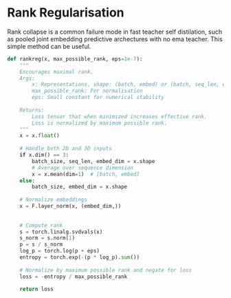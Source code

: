 # Rank Regularisation

Rank collapse is a common failure mode in fast teacher self distilation, such as pooled joint embedding predictive archectures with no ema teacher. This simple method can be useful.

```python
def rankreg(x, max_possible_rank, eps=1e-7):
    """
    Encourages maximal rank.    
    Args:
        x: Representations, shape: (batch, embed) or (batch, seq_len, embed)
        max_possible_rank: For normalisation
        eps: Small constant for numerical stability
    
    Returns:
        Loss tensor that when minimized increases effective rank.
        Loss is normalized by maximum possible rank.
    """
    x = x.float()
    
    # Handle both 2D and 3D inputs
    if x.dim() == 3:
        batch_size, seq_len, embed_dim = x.shape
        # Average over sequence dimension
        x = x.mean(dim=1)  # [batch, embed]
    else:
        batch_size, embed_dim = x.shape
    
    # Normalize embeddings
    x = F.layer_norm(x, (embed_dim,))
    
    
    # Compute rank
    s = torch.linalg.svdvals(x)
    s_norm = s.norm(1)
    p = s / s_norm
    log_p = torch.log(p + eps)
    entropy = torch.exp(-(p * log_p).sum())
    
    # Normalize by maximum possible rank and negate for loss
    loss = -entropy / max_possible_rank
    
    return loss
```
